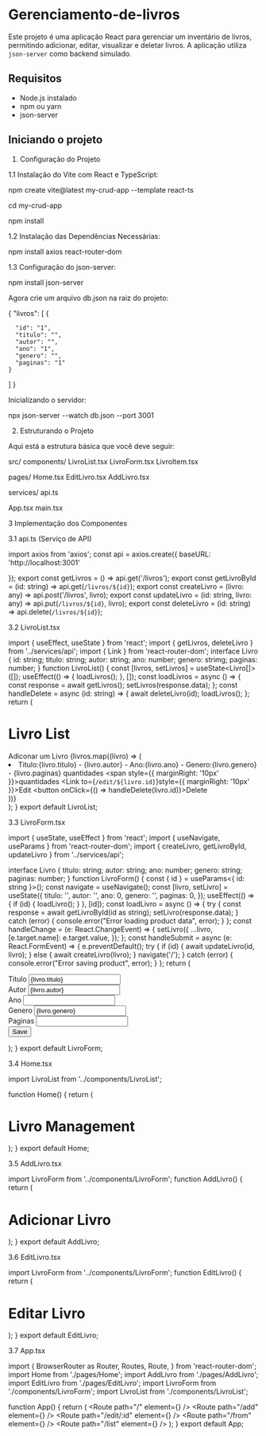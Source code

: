 ﻿# Gerenciamento-de-livros

Este projeto é uma aplicação React para gerenciar um inventário de livros, permitindo adicionar, editar, visualizar e deletar livros. A aplicação utiliza `json-server` como backend simulado.

## Requisitos

- Node.js instalado
- npm ou yarn
- json-server

## Iniciando o projeto

1. Configuração do Projeto
   
1.1 Instalação do Vite com React e TypeScript:

npm create vite@latest my-crud-app --template react-ts

cd my-crud-app

npm install


1.2 Instalação das Dependências Necessárias:

npm install axios react-router-dom

1.3 Configuração do json-server:

npm install json-server


Agora crie um arquivo db.json na raiz do projeto:

{
  "livros": [
    {
    
      "id": "1",
      "titulo": "",
      "autor": "",
      "ano": "1",
      "genero": "",
      "paginas": "1"
    }
  ]
}

Inicializando o servidor:

npx json-server --watch db.json --port 3001

2. Estruturando o Projeto
    
Aqui está a estrutura básica que você deve seguir:

src/
components/
 LivroList.tsx
 LivroForm.tsx
 LivroItem.tsx
 
pages/
 Home.tsx
 EditLivro.tsx
 AddLivro.tsx
 
services/
 api.ts
 
App.tsx
main.tsx

3 Implementação dos Componentes

3.1 api.ts (Serviço de API)

import axios from 'axios';
const api = axios.create({
 baseURL: 'http://localhost:3001'
 
});
export const getLivros = () => api.get('/livros');
export const getLivroById = (id: string) => api.get(`/livros/${id}`);
export const createLivro = (livro: any) => api.post('/livros', livro);
export const updateLivro = (id: string, livro: any) => api.put(`/livros/${id}`, livro);
export const deleteLivro = (id: string) => api.delete(`/livros/${id}`);

3.2 LivroList.tsx

import { useEffect, useState } from 'react';
import { getLivros, deleteLivro } from '../services/api';
import { Link } from 'react-router-dom';
interface Livro {
 id: string;
 titulo: string;
 autor: string;
 ano: number;
 genero: strimg;
 paginas: number;
}
function LivroList() {
    const [livros, setLivros] = useState<Livro[]>([]);
    useEffect(() => {
        loadLivros();
    }, []);
    const loadLivros = async () => {
        const response = await getLivros();
        setLivros(response.data);
    };
    const handleDelete = async (id: string) => {
        await deleteLivro(id);
        loadLivros();
    };
    return (
        <div>
            <h1>
            Livro List
            </h1>
            <Link to="/add">Adiconar um Livro</Link>
                {livros.map((livro) => (
                    <li key={livro.id}>
                        Titulo:{livro.titulo} - {livro.autor} - Ano:{livro.ano} -  Genero:{livro.genero} - {livro.paginas} quantidades
                        <span style={{ marginRight: '10px' }}>quantidades</span>
                        <Link to={`/edit/${livro.id}`}style={{ marginRight: '10px' }}>Edit</Link>
                        <button onClick={() => handleDelete(livro.id)}>Delete</button>
                    </li>
                ))}
        </div>
    );
}
export default LivroList;

3.3 LivroForm.tsx

import { useState, useEffect } from 'react';
import { useNavigate, useParams } from 'react-router-dom';
import { createLivro, getLivroById, updateLivro } from '../services/api';

interface Livro {
    titulo: string;
    autor: string;
    ano: number;
    genero: string;
    paginas: number;
}
function LivroForm() {
    const { id } = useParams<{ id: string }>();
    const navigate = useNavigate();
    const [livro, setLivro] = useState<Livro>({
        titulo: '',
        autor: '',
        ano: 0,
        genero: '',
        paginas: 0,
    });
    useEffect(() => {
        if (id) {
            loadLivro();
        }
    }, [id]);
    const loadLivro = async () => {
        try {
            const response = await getLivroById(id as string);
            setLivro(response.data);
        } catch (error) {
            console.error("Error loading product data", error);
        }
    };
    const handleChange = (e: React.ChangeEvent<HTMLInputElement>) => {
        setLivro({
            ...livro,
            [e.target.name]: e.target.value,
        });
    };
    const handleSubmit = async (e: React.FormEvent) => {
        e.preventDefault();
        try {
            if (id) {
                await updateLivro(id, livro);
            } else {
                await createLivro(livro);
            }
            navigate('/');
        } catch (error) {
            console.error("Error saving product", error);
        }
    };
    return (
        <form onSubmit={handleSubmit}>
            <div>
                <label>Titulo</label>
                <input
                    type="text"
                    name="titulo"
                    value={livro.titulo}
                    onChange={handleChange}
                />
            </div>
            <div>
                <label>Autor</label>
                <input
                    type="text"
                    name="autor"
                    value={livro.autor}
                    onChange={handleChange}
                />
            </div>
            <div>
                <label>Ano</label>
                <input
                    type="number"
                    name="ano"
                    value={livro.ano}
                    onChange={handleChange}
                />
            </div>
            <div>
                <label>Genero</label>
                <input
                    type="text"
                    name="genero"
                    value={livro.genero}
                    onChange={handleChange}
                />
            </div>
            <div>
                <label>Paginas</label>
                <input
                    type="number"
                    name="paginas"
                    value={livro.paginas}
                    onChange={handleChange}
                />
            </div>
            <button type="submit">Save</button>
        </form>
    );
}
export default LivroForm;

3.4 Home.tsx

import LivroList from '../components/LivroList';

function Home() {
    return (
        <div>
            <h1>Livro Management</h1>
            <LivroList />
        </div>
    );
}
export default Home;
    
3.5 AddLivro.tsx

import LivroForm from '../components/LivroForm';
function AddLivro() {
    return (
        <div>
            <h1>Adicionar Livro</h1>
            <LivroForm />
        </div>
    );
}
export default AddLivro;
    
3.6 EditLivro.tsx

import LivroForm from '../components/LivroForm';
function EditLivro() {
    return (
        <div>
            <h1>Editar Livro</h1>
            <LivroForm />
        </div>
    );
}
export default EditLivro;
    
3.7 App.tsx

import { BrowserRouter as Router, Routes, Route, } from 'react-router-dom';
import Home from './pages/Home';
import AddLivro from './pages/AddLivro';
import EditLivro from './pages/EditLivro';
import LivroForm from './components/LivroForm';
import LivroList from './components/LivroList';



function App() {
  return (
    <Router>
      <Routes>
        <Route path="/" element={<Home />} />
        <Route path="/add" element={<AddLivro />} />
        <Route path="/edit/:id" element={<EditLivro />} />
        <Route path="/from" element={<LivroForm />} />
        <Route path="/list" element={<LivroList />} />
      </Routes>
    </Router>
  );
}
export default App;
